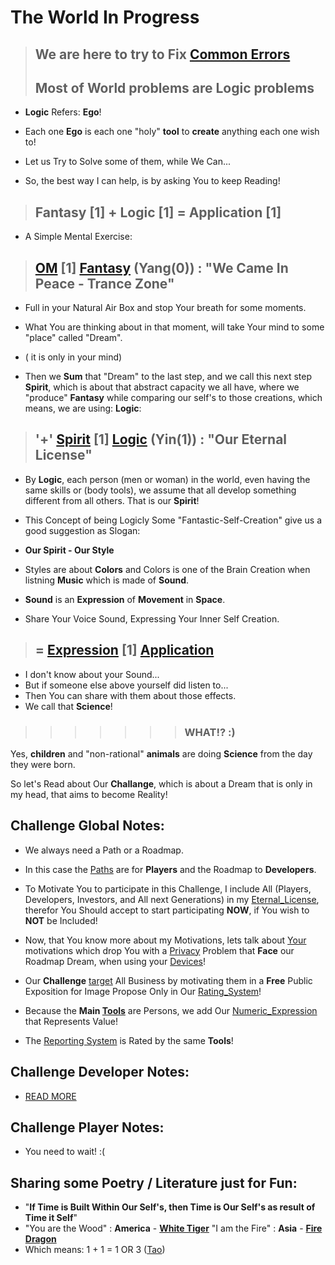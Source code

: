 # The World In Progress

> ## We are here to try to Fix [Common Errors](./404.md)
> ## Most of <b>World</b> problems are <b>Logic</b> problems

- <b>Logic</b> Refers: <b>Ego</b>!

- Each one <b>Ego</b> is each one "holy" <b>tool</b> to <b>create</b> anything each one wish to!

- Let us Try to Solve some of them, while We Can...

- So, the best way I can help, is by asking You to keep Reading!

> ## <b>Fantasy</b> [1] + <b>Logic</b> [1] = <b>Application</b> [1]

- A Simple Mental Exercise:

> ## [OM](https://www.odicforcesounds.com/#/three/you/tell/me) [1] [Fantasy](./docs/Tao/Yang/0/Fantasy/Fantasy.md) (**Yang**(0)) : "We Came In Peace - Trance Zone"

- Full in your Natural Air Box and stop Your breath for some moments.

- What You are thinking about in that moment, will take Your mind to some "place" called "Dream". 
- ( it is only in your mind) 
- Then we <b>Sum</b> that "Dream" to the last step, and we call this next step  <b>Spirit</b>, which is about that abstract capacity we all have, where we "produce" <b>Fantasy</b> while comparing our self's to those creations, which means, we are using: <b>Logic</b>:

> ## '+' [Spirit](https://www.odicforcesounds.com/#/secret/responsability/exposed) [1] [Logic](./docs/Tao/Yin/1/Logic/Logic.md) (**Yin**(1)) : "Our Eternal License"

- By <b>Logic</b>, each person (men or woman) in the world, even having the same skills or (body tools), we assume that all develop  something different from all others. That is our <b>Spirit</b>! 

- This Concept of being Logicly Some "Fantastic-Self-Creation" give us a good suggestion as Slogan:

- <b>Our Spirit - Our Style</b>

- Styles are about <b>Colors</b> and Colors is one of the Brain Creation when listning <b>Music</b> which is made of <b>Sound</b>.

- <b>Sound</b> is an <b>Expression</b> of <b>Movement</b> in <b>Space</b>.

- Share Your Voice Sound, Expressing Your Inner Self Creation.

> ## = [Expression](https://www.odicforcesounds.com/#/expression) [1] [Application](./docs/Tao/Tao.md)

- I don't know about your Sound...
- But if someone else above yourself did listen to...
- Then You can share with them about those effects.
- We call that <b>Science</b>!

>>>>>>> ### WHAT!? :) 

Yes, <b>children</b> and "non-rational" <b>animals</b> are doing <b>Science</b> from the day they were born.

So let's Read about Our <b>Challange</b>, which is about a Dream that is only in my head, that aims to become Reality!

## <b>Challenge</b> Global Notes:

- We always need a Path or a Roadmap.
- In this case the [Paths](./docs/Tao/Fragments/Path/README.md) are for <b>Players</b> and the Roadmap to <b>Developers</b>.
- To Motivate You to participate in this Challenge, I include All (Players, Developers, Investors, and All next Generations) in my [Eternal_License](./docs/LICENSE.md), therefor You Should accept to start participating <b>NOW</b>, if You wish to <b>NOT</b> be Included!

- Now, that You know more about my Motivations, lets talk about [Your](./docs/Tao/Fragments/UserInterface/README.md) motivations which drop You with a [Privacy](./docs/Tao/Fragments/Privacy/README.md) Problem that <b>Face</b> our Roadmap Dream, when using your [Devices](./docs/Tao/Fragments/Devices/README.md)!

- Our <b>Challenge</b> [target](./docs/Tao/Fragments/About/README.md) All Business by motivating them in a <b>Free</b> Public Exposition for Image Propose Only in Our [Rating_System](./docs/Tao/Fragments/Rating/README.md)!

- Because the <b>Main [Tools](./docs/Tao/Fragments/Concerns/HR.md)</b> are Persons, we add Our [Numeric_Expression](./docs/Tao/Fragments/OdicPoints/README.md) that Represents Value!

- The [Reporting System](./docs/Tao/Fragments/BlackBox/README.md) is Rated by the same <b>Tools</b>!

## <b>Challenge</b> Developer Notes:

- [READ MORE](./docs/Tao/Yin/1/Logic/Github/Developers.md)

## <b>Challenge</b> Player Notes:

- You need to wait! :(

## Sharing some <b>Poetry / Literature</b> just for Fun:

- "**If Time is Built Within Our Self's, then Time is Our Self's as result of Time it Self**"
- "You are the Wood" : **America** - **[White Tiger](./letters/Tiger_America.md)**
   "I am the Fire" : **Asia** - **[Fire Dragon](./letters/Dragon_Asia.md)**
- Which means: 1 + 1 = 1 OR 3 ([Tao](https://www.odicforcesounds.com/#/tao))
